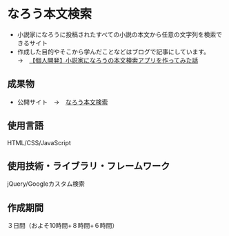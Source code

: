 # なろう本文検索
- 小説家になろうに投稿されたすべての小説の本文から任意の文字列を検索できるサイト
- 作成した目的やそこから学んだことなどはブログで記事にしています。&emsp;→&emsp;[【個人開発】小説家になろうの本文検索アプリを作ってみた話](https://blog.ykllog.com/archives/829)

## 成果物
- 公開サイト&emsp;→&emsp;[なろう本文検索](https://narou.ykllog.com)

## 使用言語
HTML/CSS/JavaScript

## 使用技術・ライブラリ・フレームワーク
jQuery/Googleカスタム検索

## 作成期間
３日間（およそ10時間+８時間+６時間）
